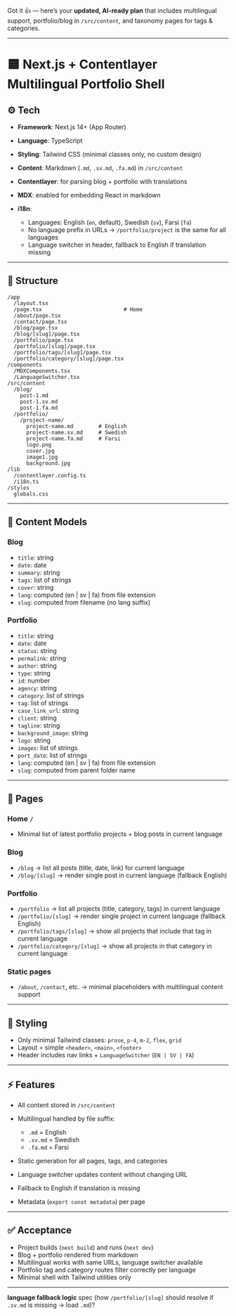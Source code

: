 Got it 👍 — here’s your **updated, AI-ready plan** that includes multilingual support, portfolio/blog in `/src/content`, and taxonomy pages for tags & categories.

---

# 🟦 Next.js + Contentlayer Multilingual Portfolio Shell

## ⚙️ Tech

- **Framework**: Next.js 14+ (App Router)
- **Language**: TypeScript
- **Styling**: Tailwind CSS (minimal classes only, no custom design)
- **Content**: Markdown (`.md`, `.sv.md`, `.fa.md`) in `/src/content`
- **Contentlayer**: for parsing blog + portfolio with translations
- **MDX**: enabled for embedding React in markdown
- **i18n**:

  - Languages: English (`en`, default), Swedish (`sv`), Farsi (`fa`)
  - No language prefix in URLs → `/portfolio/project` is the same for all languages
  - Language switcher in header, fallback to English if translation missing

---

## 📂 Structure

```
/app
  /layout.tsx
  /page.tsx                          # Home
  /about/page.tsx
  /contact/page.tsx
  /blog/page.tsx
  /blog/[slug]/page.tsx
  /portfolio/page.tsx
  /portfolio/[slug]/page.tsx
  /portfolio/tags/[slug]/page.tsx
  /portfolio/category/[slug]/page.tsx
/components
  /MDXComponents.tsx
  /LanguageSwitcher.tsx
/src/content
  /blog/
    post-1.md
    post-1.sv.md
    post-1.fa.md
  /portfolio/
    /project-name/
      project-name.md        # English
      project-name.sv.md     # Swedish
      project-name.fa.md     # Farsi
      logo.png
      cover.jpg
      image1.jpg
      background.jpg
/lib
  /contentlayer.config.ts
  /i18n.ts
/styles
  globals.css
```

---

## 📝 Content Models

### Blog

- `title`: string
- `date`: date
- `summary`: string
- `tags`: list of strings
- `cover`: string
- `lang`: computed (en | sv | fa) from file extension
- `slug`: computed from filename (no lang suffix)

### Portfolio

- `title`: string
- `date`: date
- `status`: string
- `permalink`: string
- `author`: string
- `type`: string
- `id`: number
- `agency`: string
- `category`: list of strings
- `tag`: list of strings
- `case_link_url`: string
- `client`: string
- `tagline`: string
- `background_image`: string
- `logo`: string
- `images`: list of strings
- `port_date`: list of strings
- `lang`: computed (en | sv | fa) from file extension
- `slug`: computed from parent folder name

---

## 📑 Pages

### Home `/`

- Minimal list of latest portfolio projects + blog posts in current language

### Blog

- `/blog` → list all posts (title, date, link) for current language
- `/blog/[slug]` → render single post in current language (fallback English)

### Portfolio

- `/portfolio` → list all projects (title, category, tags) in current language
- `/portfolio/[slug]` → render single project in current language (fallback English)
- `/portfolio/tags/[slug]` → show all projects that include that tag in current language
- `/portfolio/category/[slug]` → show all projects in that category in current language

### Static pages

- `/about`, `/contact`, etc. → minimal placeholders with multilingual content support

---

## 🎨 Styling

- Only minimal Tailwind classes: `prose`, `p-4`, `m-2`, `flex`, `grid`
- Layout = simple `<header>`, `<main>`, `<footer>`
- Header includes nav links + `LanguageSwitcher` (`EN | SV | FA`)

---

## ⚡ Features

- All content stored in `/src/content`
- Multilingual handled by file suffix:

  - `.md` = English
  - `.sv.md` = Swedish
  - `.fa.md` = Farsi

- Static generation for all pages, tags, and categories
- Language switcher updates content without changing URL
- Fallback to English if translation is missing
- Metadata (`export const metadata`) per page

---

## ✅ Acceptance

- Project builds (`next build`) and runs (`next dev`)
- Blog + portfolio rendered from markdown
- Multilingual works with same URLs, language switcher available
- Portfolio tag and category routes filter correctly per language
- Minimal shell with Tailwind utilities only

---

**language fallback logic**
spec (how `/portfolio/[slug]` should resolve if `.sv.md` is missing → load `.md`)?
